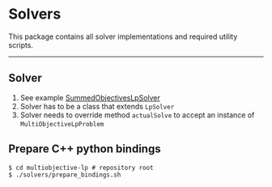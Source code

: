 # Solvers
This package contains all solver implementations and required utility scripts.

---

## Solver
1. See example [SummedObjectivesLpSolver](summed/SummedObjectivesLpSolver.py)
2. Solver has to be a class that extends `LpSolver`
3. Solver needs to override method `actualSolve` to accept an instance of `MultiObjectiveLpProblem`


## Prepare C++ python bindings
```shell
$ cd multiobjective-lp # repository root
$ ./solvers/prepare_bindings.sh
```

